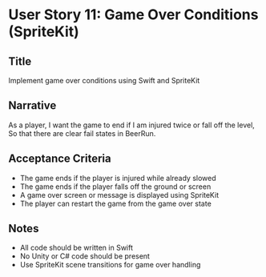 # User Story 11: Game Over Conditions (SpriteKit)

## Title
Implement game over conditions using Swift and SpriteKit

## Narrative
As a player,
I want the game to end if I am injured twice or fall off the level,
So that there are clear fail states in BeerRun.

## Acceptance Criteria
- The game ends if the player is injured while already slowed
- The game ends if the player falls off the ground or screen
- A game over screen or message is displayed using SpriteKit
- The player can restart the game from the game over state

## Notes
- All code should be written in Swift
- No Unity or C# code should be present
- Use SpriteKit scene transitions for game over handling